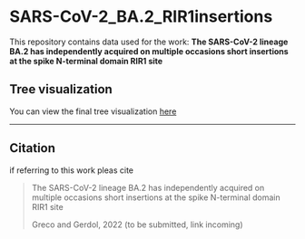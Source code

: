 # SARS-CoV-2_BA.2_RIR1insertions
This repository contains data used for the work: **The SARS-CoV-2 lineage BA.2 has independently acquired on multiple occasions short insertions at the spike N-terminal domain RIR1 site**

## Tree visualization
You can view the final tree visualization [here](https://nextstrain.org/community/54mu/SARS-CoV-2_BA.2_RIR1insertions/treeViz?c=BA_group)

---
## Citation
if referring to this work pleas cite
> The SARS-CoV-2 lineage BA.2 has independently acquired on multiple occasions short insertions at the spike N-terminal domain RIR1 site
>
>  Greco and Gerdol, 2022 (to be submitted, link incoming)
